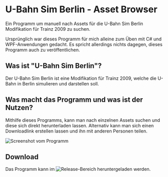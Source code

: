 # U-Bahn Sim Berlin - Asset Browser
Ein Programm um manuell nach Assets für die U-Bahn Sim Berlin Modifikation für Trainz 2009 zu suchen.

Ursprünglich war dieses Programm für mich alleine zum Üben mit C# und WPF-Anwendungen gedacht.
Es spricht allerdings nichts dagegen, dieses Programm auch zu veröffentlichen.


## Was ist "U-Bahn Sim Berlin"?
Der U-Bahn Sim Berlin ist eine Modifikation für Trainz 2009, welche die U-Bahn in Berlin simulieren und darstellen soll.

## Was macht das Programm und was ist der Nutzen?
Mithilfe dieses Programms, kann man nach einzelnen Assets suchen und diese sich direkt herunterladen lassen.
Alternativ kann man sich einen Downloadlink erstellen lassen und ihn mit anderen Personen teilen.

![Screenshot vom Programm](https://i.imgur.com/Eqauhzhl.png)


## Download
Das Programm kann im ![Release-Bereich](https://github.com/David-Mustaang/UBSB_AssetBrowser/releases) heruntergeladen werden.

